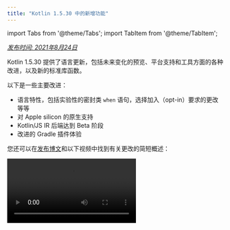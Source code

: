 ```yaml
---
title: "Kotlin 1.5.30 中的新增功能"
---
```

import Tabs from '@theme/Tabs';
import TabItem from '@theme/TabItem';

_[发布时间: 2021年8月24日](releases#release-details)_

Kotlin 1.5.30 提供了语言更新，包括未来变化的预览、平台支持和工具方面的各种改进，以及新的标准库函数。

以下是一些主要改进：
* 语言特性，包括实验性的密封类 `when` 语句，选择加入（opt-in）要求的更改等等
* 对 Apple silicon 的原生支持
* Kotlin/JS IR 后端达到 Beta 阶段
* 改进的 Gradle 插件体验

您还可以在[发布博文](https://blog.jetbrains.com/kotlin/2021/08/kotlin-1-5-30-released/)和以下视频中找到有关更改的简短概述：

<video src="https://www.youtube.com/v/rNbb3A9IdOo" title="Kotlin 1.5.30"/>

## 语言特性

Kotlin 1.5.30 提供了未来语言更改的预览，并改进了选择加入（opt-in）需求机制和类型推断：
* [密封类和布尔类型主体的穷尽式 when 语句](#exhaustive-when-statements-for-sealed-and-boolean-subjects)
* [挂起函数作为超类型](#suspending-functions-as-supertypes)
* [要求对实验性 API 的隐式使用选择加入](#requiring-opt-in-on-implicit-usages-of-experimental-apis)
* [使用具有不同目标的 Opt-in requirement 注解的更改](#changes-to-using-opt-in-requirement-annotations-with-different-targets)
* [递归泛型类型类型推断的改进](#improvements-to-type-inference-for-recursive-generic-types)
* [消除构建器推断限制](#eliminating-builder-inference-restrictions)

### 密封类和布尔类型主体的穷尽式 when 语句

:::note
对密封类（exhaustive）when 语句的支持是 [Experimental](components-stability)。它可能随时被删除或更改。
需要选择加入（opt-in）（请参阅下面的详细信息），并且您应该仅将其用于评估目的。 我们将感谢您在 [YouTrack](https://youtrack.jetbrains.com/issue/KT-12380) 中对此提供的反馈。

_穷尽式_ [`when`](control-flow#when-expressions-and-statements) 语句包含其主体所有可能的类型或值的分支，或者包含某些类型的分支并包括 `else` 分支以覆盖任何剩余情况。

我们计划很快禁止非穷尽式 `when` 语句，以使行为与 `when` 表达式保持一致。 为了确保平稳迁移，您可以配置编译器以报告有关带有密封类或布尔类型的非穷尽式 `when` 语句的警告。 默认情况下，此类警告将出现在 Kotlin 1.6 中，并在以后变为错误。

枚举类型已经收到警告。

:::

```kotlin
sealed class Mode {
    object ON : Mode()
    object OFF : Mode()
}

fun main() {
    val x: Mode = Mode.ON
    when (x) { 
        Mode.ON `->` println("ON")
    }
// WARNING: Non exhaustive 'when' statements on sealed classes/interfaces 
// will be prohibited in 1.7, add an 'OFF' or 'else' branch instead

    val y: Boolean = true
    when (y) {  
        true `->` println("true")
    }
// WARNING: Non exhaustive 'when' statements on Booleans will be prohibited 
// in 1.7, add a 'false' or 'else' branch instead
}
```

要在 Kotlin 1.5.30 中启用此功能，请使用语言版本 `1.6`。 您还可以通过启用[渐进模式](whatsnew13#progressive-mode)将警告更改为错误。

<Tabs groupId="build-script">
<TabItem value="kotlin" label="Kotlin" default>

```kotlin
kotlin {
    sourceSets.all {
        languageSettings.apply {
            languageVersion = "1.6"
            //progressiveMode = true // false by default
        }
    }
}
```

</TabItem>
<TabItem value="groovy" label="Groovy" default>

```groovy
kotlin {
    sourceSets.all {
        languageSettings {
            languageVersion = '1.6'
            //progressiveMode = true // false by default
        }
    }
}
```

</TabItem>
</Tabs>

### 挂起函数作为超类型

:::note
对将挂起函数作为超类型的支持是 [Experimental](components-stability)。它可能随时被删除或更改。
需要选择加入（opt-in）（请参阅下面的详细信息），并且您应该仅将其用于评估目的。 我们将感谢您在 [YouTrack](https://youtrack.jetbrains.com/issue/KT-18707) 中对此提供的反馈。

Kotlin 1.5.30 提供了使用 `suspend` 函数类型作为超类型的预览，但有一些限制。

```kotlin
class MyClass: suspend () `->` Unit {
    override suspend fun invoke() { TODO() }
}
```

使用 `-language-version 1.6` 编译器选项启用该功能：

<Tabs groupId="build-script">
<TabItem value="kotlin" label="Kotlin" default>

```kotlin
kotlin {
    sourceSets.all {
        languageSettings.apply {
            languageVersion = "1.6"
        }
    }
}
```

</TabItem>
<TabItem value="groovy" label="Groovy" default>

```groovy
kotlin {
    sourceSets.all {
        languageSettings {
            languageVersion = '1.6'
        }
    }
}
```

</TabItem>
</Tabs>

该功能有以下限制：
* 您不能将普通的函数类型和 `suspend` 函数类型混合作为超类型。 这是由于 JVM 后端中 `suspend` 函数类型的实现细节。 它们在其中表示为带有标记接口的普通函数类型。 由于标记接口，无法判断哪个超接口被挂起，哪个是普通的。
* 您不能使用多个 `suspend` 函数超类型。 如果有类型检查，您也不能使用多个普通函数超类型。

### 要求对实验性 API 的隐式使用选择加入

选择加入（opt-in）要求机制是 [Experimental](components-stability)。
它可能随时更改。 [查看如何选择加入（opt-in）](opt-in-requirements)。
仅将其用于评估目的。 我们将感谢您在 [YouTrack](https://youtrack.jetbrains.com/issues/KT) 中对此提供的反馈。

库的作者可以将实验性 API 标记为[需要选择加入（opt-in）](opt-in-requirements#create-opt-in-requirement-annotations)以告知用户其试验状态。 当使用 API 时，编译器会引发警告或错误，并且需要[显式同意](opt-in-requirements#opt-in-to-api)才能禁止显示该警告或错误。

在 Kotlin 1.5.30 中，编译器将签名中具有实验性类型的任何声明都视为实验性的。 也就是说，即使隐式使用实验性 API，它也需要选择加入（opt-in）。 例如，如果函数的返回类型被标记为实验性 API 元素，即使该声明未被显式标记为需要选择加入（opt-in），则对该函数的使用也需要您选择加入（opt-in）。

```kotlin
// Library code

@RequiresOptIn(message = "This API is experimental.")
@Retention(AnnotationRetention.BINARY)
@Target(AnnotationTarget.CLASS)
annotation class MyDateTime // Opt-in requirement annotation

@MyDateTime
class DateProvider // A class requiring opt-in

// Client code

// Warning: experimental API usage
fun createDateSource(): DateProvider { /* ... */ }

fun getDate(): Date {
    val dateSource = createDateSource() // Also warning: experimental API usage
    // ... 
}
```

了解有关[选择加入（opt-in）要求](opt-in-requirements)的更多信息。

### 使用具有不同目标的 Opt-in requirement 注解的更改

选择加入（opt-in）要求机制是 [Experimental](components-stability)。
它可能随时更改。 [查看如何选择加入（opt-in）](opt-in-requirements)。
仅将其用于评估目的。 我们将感谢您在 [YouTrack](https://youtrack.jetbrains.com/issues/KT) 中对此提供的反馈。

Kotlin 1.5.30 提出了有关在不同 [targets](https://kotlinlang.org/api/latest/jvm/stdlib/kotlin.annotation/-target/) 上使用和声明选择加入（opt-in） requirement 注解的新规则。 现在，编译器会报告一些用例的错误，这些用例在编译时很难处理。 在 Kotlin 1.5.30 中：
* 禁止在使用位置上使用 opt-in requirement 注解标记局部变量和值参数。
* 仅当覆盖的基本声明也被标记时，才允许标记覆盖。
* 禁止标记后备字段和 getter。 您可以改为标记基本属性。
* 禁止在 opt-in requirement 注解声明位置设置 `TYPE` 和 `TYPE_PARAMETER` 注解目标。

了解有关[选择加入（opt-in）要求](opt-in-requirements)的更多信息。

### 递归泛型类型类型推断的改进

在 Kotlin 和 Java 中，您可以定义一个递归泛型类型，该类型在其类型参数中引用自身。 在 Kotlin 1.5.30 中，如果 Kotlin 编译器是递归泛型，则 Kotlin 编译器可以仅基于相应类型参数的上限来推断类型参数。 这样就可以使用递归泛型类型创建各种模式，这些模式通常在 Java 中用于制作构建器 API。

```kotlin
// Kotlin 1.5.20
val containerA = PostgreSQLContainer<Nothing>(DockerImageName.parse("postgres:13-alpine")).apply {
    withDatabaseName("db")
    withUsername("user")
    withPassword("password")
    withInitScript("sql/schema.sql")
}

// Kotlin 1.5.30
val containerB = PostgreSQLContainer(DockerImageName.parse("postgres:13-alpine"))
    .withDatabaseName("db")
    .withUsername("user")
    .withPassword("password")
    .withInitScript("sql/schema.sql")
```

您可以通过传递 `-Xself-upper-bound-inference` 或 `-language-version 1.6` 编译器选项来启用这些改进。 在[此 YouTrack 工单](https://youtrack.jetbrains.com/issue/KT-40804)中查看新支持的用例的其他示例。

### 消除构建器推断限制

构建器推断是一种特殊的类型推断，它允许您基于其 lambda 参数内部其他调用的类型信息来推断调用的类型参数。 在调用泛型构建器函数（例如 [`buildList()`](https://kotlinlang.org/api/latest/jvm/stdlib/kotlin.collections/build-list.html) 或 [`sequence()`](https://kotlinlang.org/api/latest/jvm/stdlib/kotlin.sequences/sequence.html)）时，这非常有用：`buildList { add("string") }`。

在此 lambda 参数内部，先前对使用构建器推断尝试推断的类型信息有限制。 这意味着您只能指定它而无法获得它。 例如，如果未明确指定类型参数，则无法在 `buildList()` 的 lambda 参数内调用 [`get()`](https://kotlinlang.org/api/latest/jvm/stdlib/kotlin.collections/-list/get.html)。

Kotlin 1.5.30 使用 `-Xunrestricted-builder-inference` 编译器选项消除了这些限制。 添加此选项可在泛型构建器函数的 lambda 参数内部启用先前禁止的调用：

```kotlin
@kotlin.ExperimentalStdlibApi
val list = buildList {
    add("a")
    add("b")
    set(1, null)
    val x = get(1)
    if (x != null) {
        removeAt(1)
    }
}

@kotlin.ExperimentalStdlibApi
val map = buildMap {
    put("a", 1)
    put("b", 1.1)
    put("c", 2f)
}
```

此外，您可以使用 `-language-version 1.6` 编译器选项启用此功能。

## Kotlin/JVM

Kotlin 1.5.30，Kotlin/JVM 接收以下功能：
* [注解类实例化](#instantiation-of-annotation-classes)
* [改进的空值注解支持配置](#improved-nullability-annotation-support-configuration)

有关 JVM 平台上 Kotlin Gradle 插件更新的信息，请参见 [Gradle](#gradle) 部分。

### 注解类实例化

注解类实例化是 [Experimental](components-stability)。它可能随时被删除或更改。
需要选择加入（opt-in）（请参阅下面的详细信息），并且您应该仅将其用于评估目的。 我们将感谢您在 [YouTrack](https://youtrack.jetbrains.com/issue/KT-45395) 中对此提供的反馈。

使用 Kotlin 1.5.30，您现在可以在任意代码中调用[注解类](annotations)的构造函数，以获取结果实例。 此功能涵盖与 Java 约定相同的用例，该约定允许实现注解接口。

```kotlin
annotation class InfoMarker(val info: String)

fun processInfo(marker: InfoMarker) = ...

fun main(args: Array<String>) {
    if (args.size != 0)
        processInfo(getAnnotationReflective(args))
    else
        processInfo(InfoMarker("default"))
}
```

使用 `-language-version 1.6` 编译器选项启用此功能。 请注意，当前所有注解类的限制（例如，限制定义非 `val` 参数或与辅助构造函数不同的成员）保持不变。

在 [此 KEEP](https://github.com/Kotlin/KEEP/blob/master/proposals/annotation-instantiation) 中了解有关注解类实例化的更多信息

### 改进的空值注解支持配置

Kotlin 编译器可以读取各种类型的[空值注解](java-interop#nullability-annotations)以从 Java 获取空值信息。 此信息允许它在调用 Java 代码时报告 Kotlin 中的空值不匹配。

在 Kotlin 1.5.30 中，您可以指定编译器是否基于来自特定类型的空值注解的信息来报告空值不匹配。 只需使用编译器选项 `-Xnullability-annotations=@<package-name>:<report-level>`。 在参数中，指定完全限定的空值注解包和以下报告级别之一：
* `ignore` 忽略空值不匹配
* `warn` 报告警告
* `strict` 报告错误。

查看[支持的空值注解的完整列表](java-interop#nullability-annotations)及其完全限定的包名称。

这是一个示例，显示如何为新支持的 [RxJava](https://github.com/ReactiveX/RxJava) 3 空值注解启用错误报告：`-Xnullability-annotations=@io.reactivex.rxjava3.annotations:strict`。 请注意，默认情况下，所有此类空值不匹配都是警告。

## Kotlin/Native

Kotlin/Native 收到各种更改和改进：
* [Apple silicon 支持](#apple-silicon-support)
* [改进的 CocoaPods Gradle 插件的 Kotlin DSL](#improved-kotlin-dsl-for-the-cocoapods-gradle-plugin)
* [与 Swift 5.5 async/await 的实验性互操作性](#experimental-interoperability-with-swift-5-5-async-await)
* [改进的对象和伴生对象的 Swift/Objective-C 映射](#improved-swift-objective-c-mapping-for-objects-and-companion-objects)
* [弃用针对 MinGW 目标的没有导入库的 DLL 的链接](#deprecation-of-linkage-against-dlls-without-import-libraries-for-mingw-targets)

### Apple silicon 支持

Kotlin 1.5.30 引入了对 [Apple silicon](https://support.apple.com/en-us/HT211814) 的原生支持。

以前，Kotlin/Native 编译器和工具需要 [Rosetta 转换环境](https://developer.apple.com/documentation/apple-silicon/about-the-rosetta-translation-environment)才能在 Apple silicon 主机上工作。 在 Kotlin 1.5.30 中，不再需要转换环境 - 编译器和工具可以在 Apple silicon 硬件上运行，而无需任何其他操作。

我们还引入了新的 targets，使 Kotlin 代码可以在 Apple silicon 上原生运行：
* `macosArm64`
* `iosSimulatorArm64`
* `watchosSimulatorArm64`
* `tvosSimulatorArm64`

它们在基于 Intel 的主机和 Apple silicon 主机上均可用。 所有现有 targets 也可以在 Apple silicon 主机上使用。

请注意，在 1.5.30 中，我们仅在 `kotlin-multiplatform` Gradle 插件中为 Apple silicon targets 提供基本支持。 特别是，新的模拟器 targets 未包含在 `ios`，`tvos` 和 `watchos` target 快捷方式中。
我们将继续努力改善新 targets 的用户体验。

### 改进的 CocoaPods Gradle 插件的 Kotlin DSL

#### Kotlin/Native 框架的新参数

Kotlin 1.5.30 引入了改进的用于 Kotlin/Native 框架的 CocoaPods Gradle 插件 DSL。 除了框架的名称之外，您还可以在 Pod 配置中指定其他参数：
* 指定框架的动态或静态版本
* 显式启用导出依赖
* 启用 Bitcode 嵌入

要使用新的 DSL，请将您的项目更新到 Kotlin 1.5.30，并在 `build.gradle(.kts)` 文件的 `cocoapods` 部分中指定参数：

```kotlin
cocoapods {
    frameworkName = "MyFramework" // This property is deprecated 
    // and will be removed in future versions
    // New DSL for framework configuration:
    framework {
        // All Framework properties are supported
        // Framework name configuration. Use this property instead of 
        // deprecated 'frameworkName'
        baseName = "MyFramework"
        // Dynamic framework support
        isStatic = false
        // Dependency export
        export(project(":anotherKMMModule"))
        transitiveExport = false // This is default.
        // Bitcode embedding
        embedBitcode(BITCODE)
    }
}
```

#### 支持 Xcode 配置的自定义名称

Kotlin CocoaPods Gradle 插件支持 Xcode 构建配置中的自定义名称。 如果您在 Xcode 中为构建配置使用了特殊名称（例如 `Staging`），它也会为您提供帮助。

要指定自定义名称，请在 `build.gradle(.kts)` 文件的 `cocoapods` 部分中使用 `xcodeConfigurationToNativeBuildType` 参数：

```kotlin
cocoapods {
    // Maps custom Xcode configuration to NativeBuildType
    xcodeConfigurationToNativeBuildType["CUSTOM_DEBUG"] = NativeBuildType.DEBUG
    xcodeConfigurationToNativeBuildType["CUSTOM_RELEASE"] = NativeBuildType.RELEASE
}
```

此参数不会显示在 Podspec 文件中。 当 Xcode 运行 Gradle 构建过程时，Kotlin CocoaPods Gradle 插件将选择必要的 native 构建类型。

无需声明 `Debug` 和 `Release` 配置，因为默认情况下支持它们。

:::

### 与 Swift 5.5 async/await 的实验性互操作性

:::note
与 Swift async/await 的并发互操作性是 [Experimental](components-stability)。它可能随时被删除或更改。
您应该仅将其用于评估目的。 我们将感谢您在 [YouTrack](https://youtrack.jetbrains.com/issue/KT-47610) 中对此提供的反馈。

我们在 [1.4.0 中添加了对从 Objective-C 和 Swift 调用 Kotlin 挂起函数的支持](whatsnew14#support-for-kotlin-s-suspending-functions-in-swift-and-objective-c)，现在我们正在对其进行改进，以跟上 Swift 5.5 新特性——[带有 `async` 和 `await` 修饰符的并发](https://github.com/apple/swift-evolution/blob/main/proposals/0296-async-await)。

Kotlin/Native 编译器现在在为具有可空返回类型的挂起函数生成的 Objective-C 标头中发出 `_Nullable_result` 属性。 这样就可以从 Swift 中将它们作为具有适当可空性的 `async` 函数调用。

请注意，此功能是实验性的，并且将来可能会受到 Kotlin 和 Swift 中更改的影响。 目前，我们正在提供此功能的预览版，该功能具有某些限制，并且我们渴望听取您的想法。 在 [此 YouTrack issue](https://youtrack.jetbrains.com/issue/KT-47610) 中了解有关其当前状态的更多信息并留下您的反馈。

### 改进的对象和伴生对象的 Swift/Objective-C 映射

现在，可以以对 native iOS 开发人员而言更为直观的方式来获取对象和伴生对象。 例如，如果在 Kotlin 中有以下对象：

```kotlin
object MyObject {
    val x = "Some value"
}

class MyClass {
    companion object {
        val x = "Some value"
    }
}
```

要在 Swift 中访问它们，您可以使用 `shared` 和 `companion` 属性：

```swift
MyObject.shared
MyObject.shared.x
MyClass.companion
MyClass.Companion.shared
```

了解更多关于 [Swift/Objective-C 互操作性](native-objc-interop)。

### 弃用针对 MinGW 目标的没有导入库的 DLL 的链接

[LLD](https://lld.llvm.org/) 是来自 LLVM 项目的链接器，由于其优于默认 ld.bfd 的优点（主要是其更好的性能），我们计划开始在 Kotlin/Native 中将其用于 MinGW targets。

但是，最新稳定版本的 LLD 不支持针对 MinGW（Windows）目标的直接链接到 DLL。 这种链接需要使用 [导入库](https://stackoverflow.com/questions/3573475/how-does-the-import-library-work-details/3573527#3573527)。 尽管 Kotlin/Native 1.5.30 不需要它们，但我们添加了一个警告，以通知您此类用法与 LLD 不兼容，LLD 将来会成为 MinGW 的默认链接器。

请在 [此 YouTrack issue](https://youtrack.jetbrains.com/issue/KT-47605) 中分享您对过渡到 LLD 链接器的想法和疑虑。

## Kotlin Multiplatform

1.5.30 为 Kotlin Multiplatform 带来了以下值得注意的更新：
* [能够在共享 native 代码中使用自定义 `cinterop` 库](#ability-to-use-custom-cinterop-libraries-in-shared-native-code)
* [支持 XCFrameworks](#support-for-xcframeworks)
* [Android 制品的新默认发布设置](#new-default-publishing-setup-for-android-artifacts)

### 能够在共享 native 代码中使用自定义 cinterop 库

Kotlin Multiplatform 为您提供了一个[选项](multiplatform-share-on-platforms#connect-platform-specific-libraries) ，以在共享源集中使用平台相关的 interop 库。 在 1.5.30 之前，这仅适用于 Kotlin/Native 发行版附带的[平台库](native-platform-libs)。 从 1.5.30 开始，您可以将其与自定义 `cinterop` 库一起使用。 要启用此功能，请在 `gradle.properties` 中添加 `kotlin.mpp.enableCInteropCommonization=true` 属性：

```none
kotlin.mpp.enableGranularSourceSetsMetadata=true
kotlin.native.enableDependencyPropagation=false
kotlin.mpp.enableCInteropCommonization=true
```

### 支持 XCFrameworks

现在，所有 Kotlin Multiplatform 项目都可以使用 XCFrameworks 作为输出格式。 Apple 引入了 XCFrameworks 来代替通用（fat）框架。 借助 XCFrameworks，您可以：
* 在单个 bundle 中收集所有目标平台和架构的逻辑。
* 无需在将应用程序发布到 App Store 之前删除所有不必要的架构。

如果您想在 Apple M1 上为设备和模拟器使用 Kotlin 框架，则 XCFrameworks 非常有用。

要使用 XCFrameworks，请更新您的 `build.gradle(.kts)` 脚本：

<Tabs groupId="build-script">
<TabItem value="kotlin" label="Kotlin" default>

```kotlin
import org.jetbrains.kotlin.gradle.plugin.mpp.apple.XCFramework

plugins {
    kotlin("multiplatform")
}

kotlin {
    val xcf = XCFramework()
  
    ios {
        binaries.framework {
            baseName = "shared"
            xcf.add(this)
        }
    }
    watchos {
        binaries.framework {
            baseName = "shared"
            xcf.add(this)
        }
    }
    tvos {
        binaries.framework {
            baseName = "shared"
            xcf.add(this)
        }
    }
}
```

</TabItem>
<TabItem value="groovy" label="Groovy" default>

```groovy
import org.jetbrains.kotlin.gradle.plugin.mpp.apple.XCFrameworkConfig

plugins {
    id 'org.jetbrains.kotlin.multiplatform'
}

kotlin {
    def xcf = new XCFrameworkConfig(project)

    ios {
        binaries.framework {
            baseName = "shared"
            xcf.add(it)
        }
    }
    watchos {
        binaries.framework {
            baseName = "shared"
            xcf.add(it)
        }
    }
    tvos {
        binaries.framework {
            baseName = "shared"
            xcf.add(it)
        }
    }
}
```

</TabItem>
</Tabs>

声明 XCFrameworks 时，将注册以下新的 Gradle 任务：
* `assembleXCFramework`
* `assembleDebugXCFramework`（另外添加包含 [dSYMs](native-ios-symbolication) 的 debug 制品）
* `assembleReleaseXCFramework`

在 [此 WWDC 视频](https://developer.apple.com/videos/play/wwdc2019/416/) 中了解有关 XCFrameworks 的更多信息。

### Android 制品的新默认发布设置

使用 `maven-publish` Gradle 插件，您可以通过在构建脚本中指定 [Android 变体](https://developer.android.com/studio/build/build-variants) 名称来[发布用于 Android target 的 multiplatform 库](multiplatform-publish-lib#publish-an-android-library)。 Kotlin Gradle 插件将自动生成 publications。

在 1.5.30 之前，生成的 publication [metadata](https://docs.gradle.org/current/userguide/publishing_gradle_module_metadata.html) 为每个发布的 Android 变体都包含构建类型属性，使其仅与库使用者使用的相同构建类型兼容。 Kotlin 1.5.30 引入了新的默认发布设置：
* 如果项目发布的所有 Android 变体都具有相同的构建类型属性，则发布的变体将不具有构建类型属性，并且将与任何构建类型兼容。
* 如果发布的变体具有不同的构建类型属性，则只有那些具有 `release` 值的变体才会在没有构建类型属性的情况下发布。 这使得 release 变体与使用者端的任何构建类型兼容，而非 release 变体将仅与匹配的使用者构建类型兼容。

要选择退出并保留所有变体的构建类型属性，可以设置此 Gradle 属性：`kotlin.android.buildTypeAttribute.keep=true`。

## Kotlin/JS

Kotlin/JS 通过 1.5.30 带来了两项重大改进：
* [JS IR 编译器后端达到 Beta 阶段](#js-ir-compiler-backend-reaches-beta)
* [使用 Kotlin/JS IR 后端的应用程序具有更好的调试体验](#better-debugging-experience-for-applications-with-the-kotlin-js-ir-backend)

### JS IR 编译器后端达到 Beta 阶段

用于 Kotlin/JS 的[基于 IR 的编译器后端](whatsnew14#unified-backends-and-extensibility)（在 1.4.0 中以 [Alpha](components-stability) 引入）已达到 Beta 阶段。

之前，我们发布了 [JS IR 后端的迁移指南](js-ir-migration) 以帮助您将项目迁移到新的后端。 现在，我们想介绍 [Kotlin/JS Inspection Pack](https://plugins.jetbrains.com/plugin/17183-kotlin-js-inspection-pack/) IDE 插件，该插件直接在 IntelliJ IDEA 中显示所需的更改。

### 使用 Kotlin/JS IR 后端的应用程序具有更好的调试体验

Kotlin 1.5.30 带来了用于 Kotlin/JS IR 后端的 JavaScript 源码映射生成。 当启用 IR 后端后，这将改善 Kotlin/JS 调试体验，并提供完整的调试支持，包括断点、单步执行以及带有适当源引用的可读堆栈跟踪。

了解如何在 [浏览器或 IntelliJ IDEA Ultimate 中调试 Kotlin/JS](js-debugging)。

## Gradle

为了[改善 Kotlin Gradle 插件用户体验](https://youtrack.jetbrains.com/issue/KT-45778)这一使命，我们实现了以下功能：
* [支持 Java 工具链](#support-for-java-toolchains)，其中包括 [对于较旧的 Gradle 版本，能够使用 `UsesKotlinJavaToolchain` 接口指定 JDK home](#ability-to-specify-jdk-home-with-useskotlinjavatoolchain-interface)
* [一种更简单的方法来显式指定 Kotlin daemon 的 JVM 参数](#easier-way-to-explicitly-specify-kotlin-daemon-jvm-arguments)

### 支持 Java 工具链

Gradle 6.7 引入了 [“Java 工具链支持”](https://docs.gradle.org/current/userguide/toolchains.html) 功能。
使用此功能，您可以：
* 使用与 Gradle 不同的 JDK 和 JRE 运行编译、测试和可执行文件。
* 使用未发布的语言版本编译和测试代码。

通过工具链支持，Gradle 可以自动检测本地 JDK 并安装 Gradle 构建所需的缺失 JDK。 现在 Gradle 本身可以在任何 JDK 上运行，并且仍然可以重用[构建缓存功能](gradle-compilation-and-caches#gradle-build-cache-support)。

Kotlin Gradle 插件支持 Kotlin/JVM 编译任务的 Java 工具链。
Java 工具链：
* 设置 JVM target 可用的 [`jdkHome` 选项](gradle-compiler-options#attributes-specific-to-jvm)。
   [直接设置 `jdkHome` 选项的功能已被弃用](https://youtrack.jetbrains.com/issue/KT-46541)。

* 如果用户未显式设置 `jvmTarget` 选项，则将 [`kotlinOptions.jvmTarget`](gradle-compiler-options#attributes-specific-to-jvm) 设置为工具链的 JDK 版本。
  如果未配置工具链，则 `jvmTarget` 字段将使用默认值。 了解有关 [JVM target 兼容性](gradle-configure-project#check-for-jvm-target-compatibility-of-related-compile-tasks)的更多信息。

* 影响 [`kapt` workers](kapt#run-kapt-tasks-in-parallel) 在哪个 JDK 上运行。

使用以下代码设置工具链。 将占位符 `<MAJOR_JDK_VERSION>` 替换为您要使用的 JDK 版本：

<Tabs groupId="build-script">
<TabItem value="kotlin" label="Kotlin" default>

```kotlin
kotlin {
    jvmToolchain {
        (this as JavaToolchainSpec).languageVersion.set(JavaLanguageVersion.of(<MAJOR_JDK_VERSION>)) // "8"
    }
}
```

</TabItem>
<TabItem value="groovy" label="Groovy" default>

```groovy
kotlin {
    jvmToolchain {
        languageVersion.set(JavaLanguageVersion.of(<MAJOR_JDK_VERSION>)) // "8"
    }
}
```

</TabItem>
</Tabs>

请注意，通过 `kotlin` 扩展设置工具链也会更新 Java 编译任务的工具链。

您可以通过 `java` 扩展设置工具链，并且 Kotlin 编译任务将使用它：

```kotlin
java {
    toolchain {
        languageVersion.set(JavaLanguageVersion.of(<MAJOR_JDK_VERSION>)) // "8"
    }
}
```

有关为 `KotlinCompile` 任务设置任何 JDK 版本的信息，请查看有关[使用 Task DSL 设置 JDK 版本](gradle-configure-project#set-jdk-version-with-the-task-dsl)的文档。

对于 Gradle 6.1 至 6.6 版本，[使用 `UsesKotlinJavaToolchain` 接口设置 JDK home](#ability-to-specify-jdk-home-with-useskotlinjavatoolchain-interface)。

### 能够使用 UsesKotlinJavaToolchain 接口指定 JDK home

现在，所有支持通过 [`kotlinOptions`](gradle-compiler-options) 设置 JDK 的 Kotlin 任务都实现了 `UsesKotlinJavaToolchain` 接口。 要设置 JDK home，请放置到 JDK 的路径并替换 `<JDK_VERSION>` 占位符：

<Tabs groupId="build-script">
<TabItem value="kotlin" label="Kotlin" default>

```kotlin
project.tasks
    .withType<UsesKotlinJavaToolchain>()
    .configureEach {
        it.kotlinJavaToolchain.jdk.use(
            "/path/to/local/jdk",
            JavaVersion.<LOCAL_JDK_VERSION>
        )
    }
```

</TabItem>
<TabItem value="groovy" label="Groovy" default>

```groovy
project.tasks
    .withType(UsesKotlinJavaToolchain.class)
    .configureEach {
        it.kotlinJavaToolchain.jdk.use(
            '/path/to/local/jdk',
            JavaVersion.<LOCAL_JDK_VERSION>
        )
    }
```

</TabItem>
</Tabs>

对于 Gradle 6.1 至 6.6 版本，请使用 `UsesKotlinJavaToolchain` 接口。 从 Gradle 6.7 开始，请改用 [Java 工具链](#support-for-java-toolchains)。

使用此功能时，请注意 [kapt 任务 workers](kapt#run-kapt-tasks-in-parallel) 将仅使用 [进程隔离模式](https://docs.gradle.org/current/userguide/worker_api.html#changing_the_isolation_mode)，并且将忽略 `kapt.workers.isolation` 属性。

### 一种更简单的方法来显式指定 Kotlin daemon JVM 参数

在 Kotlin 1.5.30 中，Kotlin daemon 的 JVM 参数有一个新的逻辑。 以下列表中的每个选项都会覆盖之前的选项：

* 如果未指定任何内容，则 Kotlin daemon 会从 Gradle daemon 继承参数（与以前一样）。 例如，在 `gradle.properties` 文件中：

    ```none
    org.gradle.jvmargs=-Xmx1500m -Xms=500m
    ```

* 如果 Gradle daemon 的 JVM 参数具有 `kotlin.daemon.jvm.options` 系统属性，则像以前一样使用它：

    ```none
    org.gradle.jvmargs=-Dkotlin.daemon.jvm.options=-Xmx1500m